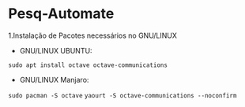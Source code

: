 # Pesq-Automate

1.Instalação de Pacotes necessários no GNU/LINUX

* GNU/LINUX UBUNTU:

`sudo apt install octave octave-communications`

* GNU/LINUX Manjaro:

`sudo pacman -S octave`
`yaourt -S octave-communications --noconfirm`
